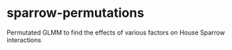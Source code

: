 # sparrow-permutations
Permutated GLMM to find the effects of various factors on House Sparrow interactions

